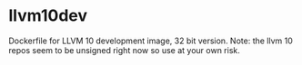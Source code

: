 # llvm10dev
Dockerfile for LLVM 10 development image, 32 bit version. Note: the llvm 10 repos seem to be
unsigned right now so use at your own risk.
